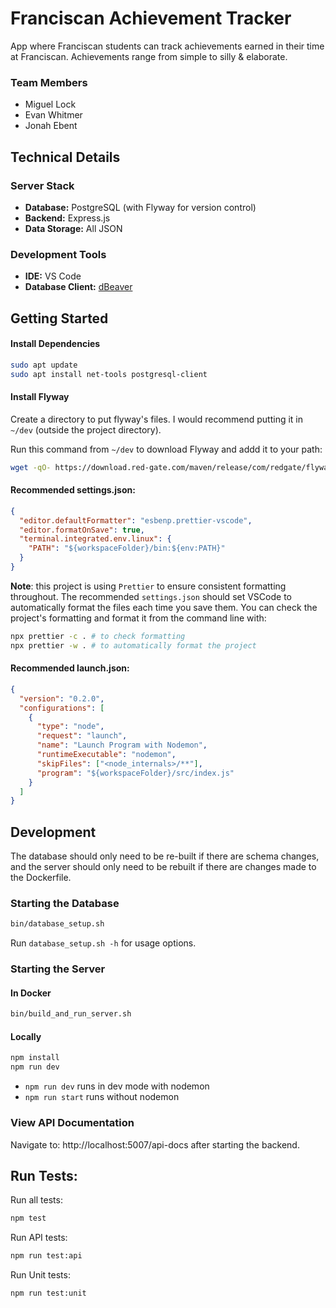 # Franciscan Achievement Tracker

App where Franciscan students can track achievements earned in their time at
Franciscan. Achievements range from simple to silly & elaborate.

### Team Members

- Miguel Lock
- Evan Whitmer
- Jonah Ebent

## Technical Details

### Server Stack

- **Database:** PostgreSQL (with Flyway for version control)
- **Backend:** Express.js
- **Data Storage:** All JSON

### Development Tools

- **IDE:** VS Code
- **Database Client:** [dBeaver](https://dbeaver.io/download/)

## Getting Started

#### Install Dependencies

```sh
sudo apt update
sudo apt install net-tools postgresql-client
```

#### Install Flyway

Create a directory to put flyway's files. I would recommend putting it in
`~/dev` (outside the project directory).

Run this command from `~/dev` to download Flyway and addd it to your path:

```sh
wget -qO- https://download.red-gate.com/maven/release/com/redgate/flyway/flyway-commandline/11.3.0/flyway-commandline-11.3.0-linux-x64.tar.gz | tar -xvz && sudo ln -s `pwd`/flyway-11.3.0/flyway /usr/local/bin
```

#### Recommended settings.json:

```JSON
{
  "editor.defaultFormatter": "esbenp.prettier-vscode",
  "editor.formatOnSave": true,
  "terminal.integrated.env.linux": {
    "PATH": "${workspaceFolder}/bin:${env:PATH}"
  }
}
```

**Note**: this project is using `Prettier` to ensure consistent formatting
throughout. The recommended `settings.json` should set VSCode to automatically
format the files each time you save them. You can check the project's formatting
and format it from the command line with:

```sh
npx prettier -c . # to check formatting
npx prettier -w . # to automatically format the project
```

#### Recommended launch.json:

```JSON
{
  "version": "0.2.0",
  "configurations": [
    {
      "type": "node",
      "request": "launch",
      "name": "Launch Program with Nodemon",
      "runtimeExecutable": "nodemon",
      "skipFiles": ["<node_internals>/**"],
      "program": "${workspaceFolder}/src/index.js"
    }
  ]
}
```

## Development

The database should only need to be re-built if there are schema changes,
and the server should only need to be rebuilt if there are changes made to
the Dockerfile.

### Starting the Database

```sh
bin/database_setup.sh
```

Run `database_setup.sh -h` for usage options.

### Starting the Server

#### In Docker

```sh
bin/build_and_run_server.sh
```

#### Locally

```sh
npm install
npm run dev
```

- `npm run dev` runs in dev mode with nodemon
- `npm run start` runs without nodemon

### View API Documentation

Navigate to: http://localhost:5007/api-docs after starting the backend.

## Run Tests:

Run all tests:

```sh
npm test
```

Run API tests:

```sh
npm run test:api
```

Run Unit tests:

```sh
npm run test:unit
```
